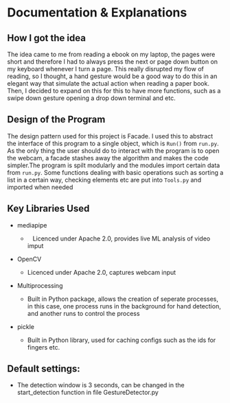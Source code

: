 # Documentation & Explanations

## How I got the idea

The idea came to me from reading a ebook on my laptop, the pages were short and therefore I had to always press the next or page down button on my keyboard whenever I turn a page. This really disrupted my flow of reading, so I thought, a hand gesture would be a good way to do this in an elegant way that simulate the actual action when reading a paper book. Then, I decided to expand on this for this to have more functions, such as a swipe down gesture opening a drop down terminal and etc. 

## Design of the Program

The design pattern used for this project is Facade. I used this to abstract the interface of this program to a single object, which is `Run()` from `run.py`. As the only thing the user should do to interact with the program is to open the webcam, a facade stashes away the algorithm and makes the code simpler.The program is spilt modularly and the modules import certain data from `run.py`. Some functions dealing with basic operations such as sorting a list in a certain way, checking elements etc are put into `Tools.py` and imported when needed

## Key Libraries Used

- mediapipe 
  
  -    Licenced under Apache 2.0, provides live ML analysis of video imput

- OpenCV
  
  - Licenced under Apache 2.0, captures webcam input

- Multiprocessing
  
  - Built in Python package, allows the creation of seperate processes, in this case, one process runs in the background for hand detection, and another runs to control the process
  
- pickle

  - Built in Python library, used for caching configs such as the ids for fingers etc.

## Default settings:
- The detection window is 3 seconds, can be changed in the start_detection function in file GestureDetector.py 
